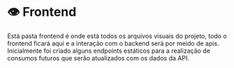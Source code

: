 # 👁 Frontend 

Está pasta frontend é onde está todos os arquivos visuais do projeto, todo o frontend ficará aqui e a interação com o backend será por meido de apis. Inicialmente foi criado alguns endpoints estáticos para a realização de consumos futuros que serão atualizados com os dados da API.